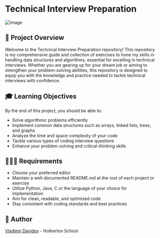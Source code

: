 # Technical Interview Preparation

![image](https://github.com/v-dav/holbertonschool-interview/assets/115344057/4d72378c-4736-4f2e-bfa1-c813434e13fb)


## 🧐 Project Overview

Welcome to the Technical Interview Preparation repository! This repository is my comprehensive guide and collection of exercises to hone my skills in handling data structures and algorithms, essential for excelling in technical interviews. Whether you are gearing up for your dream job or aiming to strengthen your problem-solving abilities, this repository is designed to equip you with the knowledge and practice needed to tackle technical interviews with confidence.

## 🎓 Learning Objectives

By the end of this project, you should be able to:

- Solve algorithmic problems efficiently
- Implement common data structures such as arrays, linked lists, trees, and graphs
- Analyze the time and space complexity of your code
- Tackle various types of coding interview questions
- Enhance your problem-solving and critical-thinking skills

## 🧑🏻‍💻 Requirements

- Choose your preferred editor
- Maintain a well-documented README.md at the root of each project or exercise
- Utilize Python, Java, C or the language of your choice for implementation
- Aim for clean, readable, and optimized code
- Stay consistent with coding standards and best practices

##  🙇 Author

[Vladimir Davidov](https://github.com/v-dav) - Holberton School
